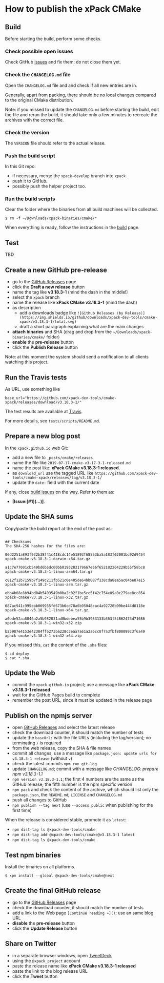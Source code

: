 # How to publish the xPack CMake

## Build

Before starting the build, perform some checks.

### Check possible open issues

Check GitHub [issues](https://github.com/xpack-dev-tools/cmake-xpack/issues)
and fix them; do not close them yet.

### Check the `CHANGELOG.md` file

Open the `CHANGELOG.md` file and and check if all
new entries are in.

Generally, apart from packing, there should be no local changes compared
to the original CMake distribution.

Note: if you missed to update the `CHANGELOG.md` before starting the build,
edit the file and rerun the build, it should take only a few minutes to
recreate the archives with the correct file.

### Check the version

The `VERSION` file should refer to the actual release.

### Push the build script

In this Git repo:

- if necessary, merge the `xpack-develop` branch into `xpack`.
- push it to GitHub.
- possibly push the helper project too.

### Run the build scripts

Clear the folder where the binaries from all build machines will be collected.

```
$ rm -f ~/Downloads/xpack-binaries/cmake/*
```

When everything is ready, follow the instructions in the
[build](https://github.com/xpack-dev-tools/cmake-xpack/blob/xpack/README-BUILD.md)
page.

## Test

TBD

## Create a new GitHub pre-release

- go to the [GitHub Releases](https://github.com/xpack-dev-tools/cmake-xpack/releases) page
- click the **Draft a new release** button
- name the tag like **v3.18.3-1** (mind the dash in the middle!)
- select the `xpack` branch
- name the release like **xPack CMake v3.18.3-1** (mind the dash)
- as description
  - add a downloads badge like `![Github Releases (by Release)](https://img.shields.io/github/downloads/xpack-dev-tools/cmake-xpack/v3.18.3-1/total.svg)`
  - draft a short paragraph explaining what are the main changes
- **attach binaries** and SHA (drag and drop from the
`~/Downloads/xpack-binaries/cmake/` folder)
- **enable** the **pre-release** button
- click the **Publish Release** button

Note: at this moment the system should send a notification to all clients watching this project.

## Run the Travis tests

As URL, use something like

```
base_url="https://github.com/xpack-dev-tools/cmake-xpack/releases/download/v3.18.3-1/"
```

The test results are available at
[Travis](https://travis-ci.org/github/xpack-dev-tools/cmake-xpack/builds/).

For more details, see `tests/scripts/README.md`.

## Prepare a new blog post

In the `xpack.github.io` web Git:

- add a new file to `_posts/cmake/releases`
- name the file like `2019-07-17-cmake-v3-17-3-1-released.md`
- name the post like: **xPack CMake v3.18.3-1 released**.
- as `download_url` use the tagged URL like `https://github.com/xpack-dev-tools/cmake-xpack/releases/tag/v3.18.3-1/`
- update the `date:` field with the current date

If any, close
[build issues](https://github.com/xpack-dev-tools/cmake-xpack/issues)
on the way. Refer to them as:

- **[Issue:\[#1\]\(...\)]**.

## Update the SHA sums

Copy/paste the build report at the end of the post as:

```console

## Checksums
The SHA-256 hashes for the files are:

06d2251a893f932b38f41c418cdc14e51893f68553ba5a183f02001bd92d9454  
xpack-cmake-v3.18.3-1-darwin-x64.tar.gz

a1c7e77001cb549bd6b6dc00bb0193283179667e56f652182204229b55f58bc8  
xpack-cmake-v3.18.3-1-linux-arm64.tar.gz

c812f12b7159b7f149c211fb521c0e405de64bb087f138cda8ea5ac04be87e15  
xpack-cmake-v3.18.3-1-linux-arm.tar.gz

ebb4b08e8b94bd04b5493549b0ba2c02f1be5cc5f42c754e09a0c279ae8cc854  
xpack-cmake-v3.18.3-1-linux-x32.tar.gz

687ac941c995eab069955fd673b6cd78a6b95048cac4a92728b09be444d0118e  
xpack-cmake-v3.18.3-1-linux-x64.tar.gz

a0bde52aa8846a2a5b982031ad0bdebea55b9b3953133b363f54862473d71686  
xpack-cmake-v3.18.3-1-win32-x32.zip

b25987e4153e42384ff6273ba228c3eaa7a61a2a6cc8f7a3fbf800099c3f6a49  
xpack-cmake-v3.18.3-1-win32-x64.zip
```

If you missed this, `cat` the content of the `.sha` files:

```console
$ cd deploy
$ cat *.sha
```

## Update the Web

- commit the `xpack.github.io` project; use a message
  like **xPack CMake v3.18.3-1 released**
- wait for the GitHub Pages build to complete
- remember the post URL, since it must be updated in the release page

## Publish on the npmjs server

- open [GitHub Releases](https://github.com/xpack-dev-tools/cmake-xpack/releases)
  and select the latest release
- check the download counter, it should match the number of tests
- update the `baseUrl:` with the file URLs (including the tag/version);
no terminating `/` is required
- from the web release, copy the SHA & file names
- commit all changes, use a message like
  `package.json: update urls for v3.18.3-1 release` (without `v`)
- check the latest commits `npm run git-log`
- update `CHANGELOG.md`; commit with a message like
  _CHANGELOG: prepare npm v3.18.3-1.1_
- `npm version v3.18.3-1.1`; the first 4 numbers are the same as the
  GitHub release; the fifth number is the npm specific version
- `npm pack` and check the content of the archive, which should list
only the `package.json`, the `README.md`, `LICENSE` and `CHANGELOG.md`
- push all changes to GitHub
- `npm publish --tag next` (use `--access public` when publishing for the first time)

When the release is considered stable, promote it as `latest`:

- `npm dist-tag ls @xpack-dev-tools/cmake`
- `npm dist-tag add @xpack-dev-tools/cmake@v3.18.3-1 latest`
- `npm dist-tag ls @xpack-dev-tools/cmake`

## Test npm binaries

Install the binaries on all platforms.

```console
$ xpm install --global @xpack-dev-tools/cmake@next
```

## Create the final GitHub release

- go to the [GitHub Releases](https://github.com/xpack-dev-tools/cmake-xpack/releases) page
- check the download counter, it should match the number of tests
- add a link to the Web page `[Continue reading »]()`; use an same blog URL
- **disable** the **pre-release** button
- click the **Update Release** button

## Share on Twitter

- in a separate browser windows, open [TweetDeck](https://tweetdeck.twitter.com/)
- using the `@xpack_project` account
- paste the release name like **xPack CMake v3.18.3-1 released**
- paste the link to the blog release URL
- click the **Tweet** button
